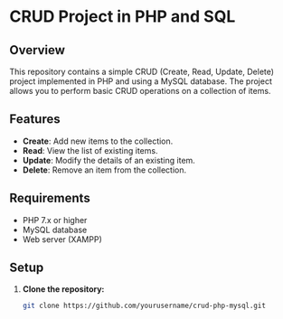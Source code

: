 # CRUD Project in PHP and SQL

## Overview

This repository contains a simple CRUD (Create, Read, Update, Delete) project implemented in PHP and using a MySQL database. The project allows you to perform basic CRUD operations on a collection of items.

## Features

- **Create**: Add new items to the collection.
- **Read**: View the list of existing items.
- **Update**: Modify the details of an existing item.
- **Delete**: Remove an item from the collection.

## Requirements

- PHP 7.x or higher
- MySQL database
- Web server (XAMPP)

## Setup

1. **Clone the repository:**

   ```bash
   git clone https://github.com/yourusername/crud-php-mysql.git

